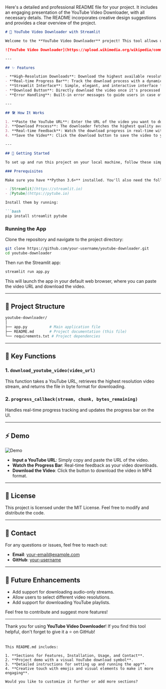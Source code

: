 Here's a detailed and professional README file for your project. It includes an engaging presentation of the YouTube Video Downloader, with all necessary details. The README incorporates creative design suggestions and provides a clear overview of the project.

```markdown
# 🎥 YouTube Video Downloader with Streamlit

Welcome to the **YouTube Video Downloader** project! This tool allows users to download videos from YouTube easily through a web-based interface built with Streamlit. It's intuitive, simple, and efficient—ideal for anyone looking to save YouTube videos for offline viewing. 🚀

![YouTube Video Downloader](https://upload.wikimedia.org/wikipedia/commons/b/b8/YouTube_Logo_2017.svg)

---

## ✨ Features

- **High-Resolution Downloads**: Download the highest available resolution for any YouTube video.
- **Real-time Progress Bar**: Track the download process with a dynamic progress bar.
- **Streamlit Interface**: Simple, elegant, and interactive interface for an enhanced user experience.
- **Download Button**: Directly download the video once it's processed and ready.
- **Error Handling**: Built-in error messages to guide users in case of an invalid URL or download issues.

---

## 🛠️ How It Works

1. **Paste the YouTube URL**: Enter the URL of the video you want to download in the input field.
2. **Download Process**: The downloader fetches the highest quality available and provides a download link.
3. **Real-time Feedback**: Watch the download progress in real-time with the progress bar.
4. **Save the Video**: Click the download button to save the video to your local machine in MP4 format.

---

## 🚀 Getting Started

To set up and run this project on your local machine, follow these simple steps.

### Prerequisites

Make sure you have **Python 3.6+** installed. You'll also need the following packages:

- [Streamlit](https://streamlit.io)
- [Pytube](https://pytube.io)

Install them by running:

```bash
pip install streamlit pytube
```

### Running the App

Clone the repository and navigate to the project directory:

```bash
git clone https://github.com/your-username/youtube-downloader.git
cd youtube-downloader
```

Then run the Streamlit app:

```bash
streamlit run app.py
```

This will launch the app in your default web browser, where you can paste the video URL and download the video.

---

## 📂 Project Structure

```bash
youtube-downloader/
│
├── app.py          # Main application file
├── README.md       # Project documentation (this file)
└── requirements.txt # Project dependencies
```

---

## 🎯 Key Functions

### 1. `download_youtube_video(video_url)`
This function takes a YouTube URL, retrieves the highest resolution video stream, and returns the file in byte format for downloading.

### 2. `progress_callback(stream, chunk, bytes_remaining)`
Handles real-time progress tracking and updates the progress bar on the UI.

---

## ⚡ Demo

![Demo](https://upload.wikimedia.org/wikipedia/commons/thumb/4/49/YouTube_down_arrow.png/320px-YouTube_down_arrow.png)

- **Input a YouTube URL**: Simply copy and paste the URL of the video.
- **Watch the Progress Bar**: Real-time feedback as your video downloads.
- **Download the Video**: Click the button to download the video in MP4 format.

---

## 📄 License

This project is licensed under the MIT License. Feel free to modify and distribute the code.

---

## 📧 Contact

For any questions or issues, feel free to reach out:

- **Email**: your-email@example.com
- **GitHub**: [your-username](https://github.com/your-username)

---

## 🌟 Future Enhancements

- Add support for downloading audio-only streams.
- Allow users to select different video resolutions.
- Add support for downloading YouTube playlists.

Feel free to contribute and suggest more features!

---

Thank you for using **YouTube Video Downloader**! If you find this tool helpful, don't forget to give it a ⭐ on GitHub!
```

This README.md includes:

1. **Sections for Features, Installation, Usage, and Contact**.
2. **Project demo with a visual YouTube download symbol**.
3. **Detailed instructions for setting up and running the app**.
4. **Creative touch with emojis and visual elements to make it more engaging**.

Would you like to customize it further or add more sections?
